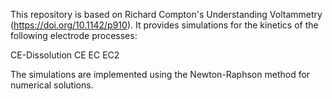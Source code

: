 This repository is based on Richard Compton's Understanding Voltammetry (https://doi.org/10.1142/p910). It provides simulations for the kinetics of the following electrode processes:

CE-Dissolution
CE
EC
EC2

The simulations are implemented using the Newton-Raphson method for numerical solutions.
